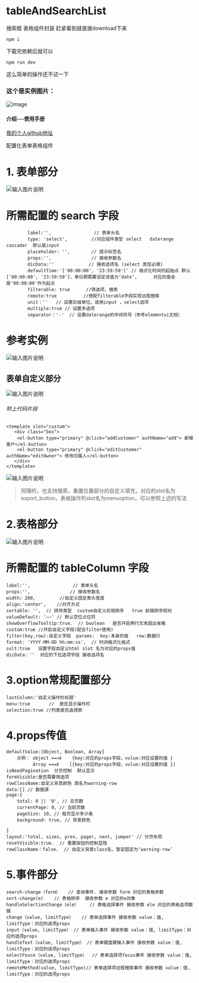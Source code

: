 # tableAndSearchList
搜索框 表格组件封装
赶紧看到就直接download下来
```
npm i
```
下载完依赖后就可以
 ```
 npm run dev
 ```
 这么简单的操作还不试一下

### 这个是实例图片：
![image](https://github.com/jason-hhc/tableAndSearchList/blob/master/image/tableAndSearch.png)


#### 介绍---使用手册   
[我的个人github地址](https://github.com/ezjason/tableAndSearchList)

配置化表单表格组件

#  1. 表单部分

![输入图片说明](https://images.gitee.com/uploads/images/2021/0621/181809_fce19cb0_7587245.png "屏幕截图.png")

 # 所需配置的 search 字段 #
```
        label:'',                // 表单头名
        type: 'select',         //对应组件类型 select   daterange cascader  默认是input
        placeholder: '',        // 提示标签名
        props:'',               // 接收参数名
        dicData:''             // 接收选项名 (select 类型必填)
        defaultTime:'['00:00:00', '23:59:59']' // 格式化时间的起始点 默认['00:00:00', '23:59:59']，单日期需要设定该值为‘date’,      对应的值会是'00:00:00'作为起点
        filterable: true      //筛选项，搜索
        remote:true          //搭配filterable字段实现远程搜索
        unit：''   // 设置后缀单位，适用input ，select选项
        multiple:true // 设置多选项
        separator：'-'  // 设置daterange的中间符号（参考elementui文档）
```

# 参考实例 #
![输入图片说明](https://images.gitee.com/uploads/images/2021/0621/185846_b0d971f5_7587245.png "屏幕截图.png")



## 表单自定义部分 ##
![输入图片说明](https://images.gitee.com/uploads/images/2021/0621/185940_b209e0c9_7587245.png "屏幕截图.png")

###### 附上代码片段 ######
```
<template slot="custom">
   <div class="box">
    <el-button type="primary" @click="addCustomer" authName="add"> 新增客户</el-button>
    <el-button type="primary" @click="editCustomer" authName="editOwner"> 修改归属人</el-button>
   </div>
</template>
```
![输入图片说明](https://images.gitee.com/uploads/images/2021/0622/100244_61efb344_7587245.png "屏幕截图.png")


 > 同理的，也支持搜索，重置位置部分的自定义填充，对应的slot名为export_button，表格操作列slot名为menuoption，可以参照上述的写法


# 2.表格部分
![输入图片说明](https://images.gitee.com/uploads/images/2021/0622/105535_f103b2cc_7587245.png "屏幕截图.png")
 # 所需配置的 tableColumn 字段 #
```
label:'',                // 表单头名
props:'',               // 接收参数名
width: 200,         //自定义固定表头宽度
align:'center',    //对齐方式
sortable: '',  // 排序类型  custom自定义后端排序   true 前端排序规则
valueDefault: '——' // 默认空位占位符
showOverflowTooltip:true.  // boolean   是否开启两行文本超出省略
custom:true //开启自定义字段(配合filter使用)
filter(key,row):自定义字段  params:  key:本身的值   row:数据行
format: 'YYYY-MM-DD hh:mm:ss',  // 时间格式化格式
solt:true   设置字段自定义html slot 名为对应的props值
dicData：''  对应的下拉选项字段 接收选项名 
```

# 3.option常规配置部分
 ```
lastColumn:'自定义操作栏标题'  
menu:true       //  是否显示操作栏
selection:true //列表是否选择款

```
# 4.props传值
```
defaultValue:[Object, Boolean, Array]
    示例： object ===》    {key:对应的props字段，vulue:对应设置的值 }
          Array ===》    [{key:对应的props字段，vulue:对应设置的值 }]
isNeedPagination  分页控制  默认显示
formVisible:是否需要筛选项
rowClassName:自定义背景颜色 类名为warning-row
data:[] // 数据源
page:{
    total: 0 || '0', // 总页数
    currentPage: 0, // 当前页数
    pageSize: 10, // 每页显示多少条
    background: true, // 背景颜色
    
}
layout:'total, sizes, prev, pager, next, jumper' // 分页布局
resetVisible:true.  // 重置按钮的控制显隐
rowClassName：false.  // 自定义背景class名，暂定固定为‘warning-row’
```
# 5.事件部分
```
search-change（form）   // 查询事件. 接收参数 form 对应的表格参数
sort-change(e)    // 表格排序  接收参数 e 对应的e对象
handleSelectionChange（ele）    // 表格选择事件 接收参数 ele 对应的表格选项数据
change（value, limitType）   // 表单选择事件 接收参数 value：值, limitType：对应的选项props
input（value, limitType） // 表单输入事件 接收参数 value：值, limitType：对应的选项props
handleText（value, limitType） // 表单键盘键输入事件 接收参数 value：值, limitType：对应的选项props
selectFouce（value, limitType）  // 表单选择项focus事件 接收参数 value：值, limitType：对应的选项props
remoteMethod(value, limitType)// 表单选择项远程搜索事件 接收参数 value：值, limitType：对应的选项props
```





        
